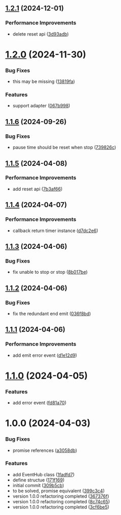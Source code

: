 ## [1.2.1](https://github.com/molvqingtai/timer/compare/v1.2.0...v1.2.1) (2024-12-01)


### Performance Improvements

* delete reset api ([3d93adb](https://github.com/molvqingtai/timer/commit/3d93adb3f8e37076d52f4d7591670412b4cdb72c))

# [1.2.0](https://github.com/molvqingtai/timer/compare/v1.1.6...v1.2.0) (2024-11-30)


### Bug Fixes

* this may be missing ([13819fa](https://github.com/molvqingtai/timer/commit/13819fafb5d6224a8f7a630f2b3399a681775745))


### Features

* support adapter ([067b998](https://github.com/molvqingtai/timer/commit/067b9981a864dc92c652ea8d92e832b08835ea07))

## [1.1.6](https://github.com/molvqingtai/timer/compare/v1.1.5...v1.1.6) (2024-09-26)


### Bug Fixes

* pause time should be reset when stop ([739826c](https://github.com/molvqingtai/timer/commit/739826ca19b3c0e9e58fc3449eec0cb2c46bd70e))

## [1.1.5](https://github.com/molvqingtai/timer/compare/v1.1.4...v1.1.5) (2024-04-08)


### Performance Improvements

* add reset api ([7b3af66](https://github.com/molvqingtai/timer/commit/7b3af66eb712b2edfdb69d76429941fc2c2b0386))

## [1.1.4](https://github.com/molvqingtai/timer/compare/v1.1.3...v1.1.4) (2024-04-07)


### Performance Improvements

* callback return timer instance ([d7dc2e6](https://github.com/molvqingtai/timer/commit/d7dc2e6cec843bfbf15cb46108e21fcde6337856))

## [1.1.3](https://github.com/molvqingtai/timer/compare/v1.1.2...v1.1.3) (2024-04-06)


### Bug Fixes

* fix unable to stop or stop ([8b017be](https://github.com/molvqingtai/timer/commit/8b017beab67dcef43389ab38e76188a6afea1c1c))

## [1.1.2](https://github.com/molvqingtai/timer/compare/v1.1.1...v1.1.2) (2024-04-06)


### Bug Fixes

* fix the redundant end emit ([036f8bd](https://github.com/molvqingtai/timer/commit/036f8bdb716e03d634bed14f75a0bd542eba6b07))

## [1.1.1](https://github.com/molvqingtai/timer/compare/v1.1.0...v1.1.1) (2024-04-06)


### Performance Improvements

* add emit error event ([d1e12d9](https://github.com/molvqingtai/timer/commit/d1e12d9c5de25422614a507b82c356b85921190d))

# [1.1.0](https://github.com/molvqingtai/timer/compare/v1.0.0...v1.1.0) (2024-04-05)


### Features

* add error event ([fd81a70](https://github.com/molvqingtai/timer/commit/fd81a70281f08b8d43a9641f3b5ba32098947188))

# 1.0.0 (2024-04-03)


### Bug Fixes

* promise references ([a3058db](https://github.com/molvqingtai/timer/commit/a3058db35512c863217be9bc7da43d0fc2260e5f))


### Features

* add EventHub class ([1fadfd7](https://github.com/molvqingtai/timer/commit/1fadfd72e168449b48842012dae6859983e6f103))
* define structue ([171f169](https://github.com/molvqingtai/timer/commit/171f1693578435839714fbdad7b5c40812f22cf2))
* initial commit ([309b5cb](https://github.com/molvqingtai/timer/commit/309b5cb06d0c87b17581287818b578b9ca91112c))
* to be solved, promise equivalent ([399c3c4](https://github.com/molvqingtai/timer/commit/399c3c41d9635e3695f5c82620e06b39eb791051))
* version 1.0.0 refactoring completed ([367376f](https://github.com/molvqingtai/timer/commit/367376f1ec8a291c192c2dc3cf77c8d28f1e4793))
* version 1.0.0 refactoring completed ([8c74c65](https://github.com/molvqingtai/timer/commit/8c74c659bc0a16c623a3d8280abb18c1b40271aa))
* version 1.0.0 refactoring completed ([3cf6be5](https://github.com/molvqingtai/timer/commit/3cf6be55d92d879e368749d76e3c7fab7e9d597f))
